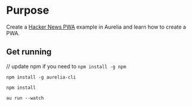 # Purpose

Create a [Hacker News PWA](http://hwpwa.com) example in Aurelia and learn how to create a PWA.

## Get running

// update npm if you need to
`npm install -g npm`

`npm install -g aurelia-cli`

`npm install`

`au run --watch`